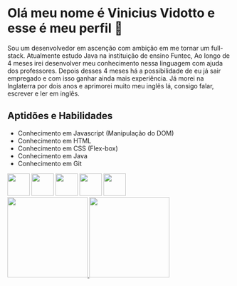 <html>
<meta charset="UTF-8">
    <h1>Olá meu nome é Vinicius Vidotto e esse é meu perfil &#x1F44B;</h1>
    <p>
         Sou um desenvolvedor em ascenção com ambição em me tornar um full-stack.
        Atualmente estudo Java na instituição de ensino Funtec, Ao longo de 4 meses irei desenvolver meu conhecimento
        nessa linguagem com ajuda dos professores.
        Depois desses 4 meses há a possibilidade de eu já sair empregado e com isso ganhar ainda mais experiência.
        Já morei na Inglaterra por dois anos e aprimorei muito meu inglês lá, consigo falar, escrever e ler em inglês.
    </p>
    <h2>Aptidões e Habilidades</h2>
    <ul>
        <li>Conhecimento em Javascript (Manipulação do DOM)</li>
        <li>Conhecimento em HTML</li>
        <li>Conhecimento em CSS (Flex-box)</li>
        <li>Conhecimento em Java</li>
        <li>Conhecimento em Git</li>
    </ul>

   <div>
      <img src="https://cdn.jsdelivr.net/gh/devicons/devicon/icons/html5/html5-original.svg" width="50" height="50"/>
      <img src="https://cdn.jsdelivr.net/gh/devicons/devicon/icons/css3/css3-original.svg" width="50" height="50"/>
      <img src="https://cdn.jsdelivr.net/gh/devicons/devicon/icons/javascript/javascript-original.svg" width="50" height="50"/>
      <img src="https://cdn.jsdelivr.net/gh/devicons/devicon/icons/git/git-original.svg" width="50" height="50"/>
      <img src="https://cdn.jsdelivr.net/gh/devicons/devicon/icons/java/java-original.svg" width="50" height="50"/>
   </div>
    
 <div>
    <a href="https://github.com/vinipaganucci">
    <img height="180em" src="https://github-readme-stats.vercel.app/api/top-langs/?username=vinipaganucci&layout=compact&langs_count=7&theme=dracula"/>
    <img height="180em" src="https://github-readme-stats.vercel.app/api?username=vinipaganucci&show_icons=true&theme=dracula&include_all_commits=true&count_private=true"/>
</div>
</html>
    

